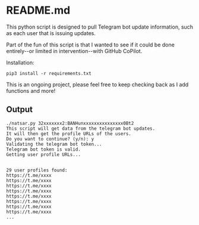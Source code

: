 # README.md

This python script is designed to pull Telegram bot update information, such as each user that is issuing updates. 

Part of the fun of this script is that I wanted to see if it could be done entirely--or limited in intervention--with GitHub CoPilot. 

Installation: 

```
pip3 install -r requirements.txt
```

This is an ongoing project, please feel free to keep checking back as I add functions and more!

## Output

```
./natsar.py 32xxxxxxx2:BANHunxxxxxxxxxxxxxxx0Bt2
This script will get data from the telegram bot updates.
It will then get the profile URLs of the users.
Do you want to continue? (y/n): y
Validating the telegram bot token...
Telegram bot token is valid.
Getting user profile URLs...


29 user profiles found:
https://t.me/xxxx
https://t.me/xxxx
https://t.me/xxxx
https://t.me/xxxx
https://t.me/xxxx
https://t.me/xxxx
https://t.me/xxxx
https://t.me/xxxx
...
```
